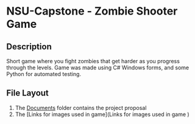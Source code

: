 # NSU-Capstone - Zombie Shooter Game
## Description
Short game where you fight zombies that get harder as you progress through the levels.
Game was made using C# Windows forms, and some Python for automated testing.
## File Layout
1. The [Documents](Documents) folder contains the project proposal
2. The [Links for images used in game](Links for images used in game )
